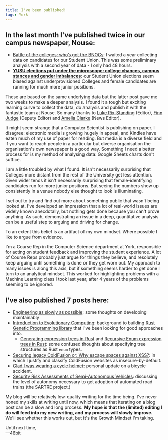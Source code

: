 ```yaml
---
title: I've been published!
tags: York
---
```

## In the last month I've published twice in our campus newspaper, Nouse:

* [Battle of the colleges: who’s got the BNOCs](http://www.nouse.co.uk/2017/02/18/battle-of-the-colleges-whos-got-the-bnocs/): I waited a year collecting data on candidates for our Student Union. This was some preliminary analysis with a second year of data - I only had 48 hours.
* **[YUSU elections put under the microscope: college chances, campus stances and gender imbalances](http://www.nouse.co.uk/2017/03/07/yusu-elections-put-under-the-microscope-college-chances-campus-stances-and-gender-imbalances/)**: our Student Union elections seem biased against underprovisioned Colleges and female candidates are running for much more junior positions.
<!--more-->

These are based on the same underlying data but the latter post gave me two weeks to make a deeper analysis. I found it a tough but exciting learning curve to collect the data, do analysis and publish it with the fantastic team at Nouse. So many thanks to [Luke Rix-Standing](http://www.nouse.co.uk/author/luke-rix-standing/) (Editor), [Finn Judge](http://www.nouse.co.uk/author/finn-judge/) (Deputy Editor) and [Amelia Clarke](http://www.nouse.co.uk/author/amelia-clarke/) (News Editor).

It might seem strange that a Computer Scientist is publishing on paper. I disagree: electronic media is growing hugely in appeal, and Kindles have eaten much of my use of paper for reading. But media is a diverse field and if you want to reach people in a particular but diverse organisation the organisation's own newspaper is a good way. Something I need a better process for is my method of analysing data: Google Sheets charts don't suffice.

I am a little troubled by what I found. It isn't necessarily surprising that Colleges more distant from the rest of the University get less attention. Given wider tends it isn't necessarily surprising that female-identifying candidates run for more junior positions. But seeing the numbers show up consistently in a venue nobody else thought to look is illuminating.

I set out to try and find out more about something public that wasn't being looked at. I've developed an impression that a lot of real-world issues are widely known anecdotally, but nothing gets done because you can't prove anything. As such, demonstrating an issue in a deep, quantitative analysis can be a useful step to arguing and driving for change.

To an extent this belief is an artifact of my own mindset. Where possible I like to argue from evidence.

I'm a Course Rep in the Computer Science department at York, responsible for acting on student feedback and improving the student experience. A lot of Course Reps probably just argue for things they believe, and resolutely keep arguing until something is done or they get worn out. My approach to many issues is along this axis, but if something seems harder to get done I turn to an analytical mindset. This worked for highlighting problems with a Machine Learning class I took last year, after 4 years of the problems seeming to be ignored.

## I've also published 7 posts here:

* [Engineering as slowly as possible](/2017/engineering-discipline-and-craft/): some thoughts on developing maintainably
* [Introduction to Evolutionary Computing](/2017/evolutionary-computing/): background to building [Rust Genetic Programming library](https://github.com/46bit/evco) that I've been looking for good approaches into.
    * [Generating expression trees in Rust](/2017/rust-generating-syntax-trees/) and [Recursive Enum expression trees in Rust](/2017/evco/): some confused thoughts about specifying tree structures as Rust `enum` types.
* [Securing legacy ColdFusion or: Why escape spaces against XSS?](/2017/coldfusion-insecure-escape-spaces/): in which I justify and classify ColdFusion websites as insecure-by-default.
* [Glad I was wearing a cycle helmet](/2017/bicycle-skid/): personal update on a bicycle accident.
* [Security Risk Assessments of Semi-Autonomous Vehicles](/2017/security-risk-assessment/): discussing the level of autonomy necessary to get adoption of automated road trains (the SARTRE project.)

My blog will be relatively low-quality writing for the time being. I've never honed my skills at writing until now, which means that iterating on a blog post can be a slow and long process. **My hope is that the (limited) editing I do will feed into my new writing, and my process will slowly improve.** We'll see whether this works out, but it's the Growth Mindset I'm taking.

Until next time,<br>
&mdash;46bit

